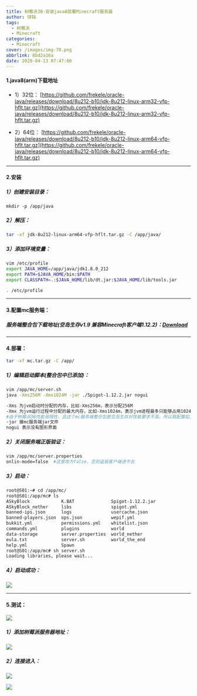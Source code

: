 ```yaml
---
title: 树莓派3B-安装java8部署Minecraft服务器
author: 饼铛
tags:
  - 树莓派
  - Minecraft
categories:
  - Minecraft
cover: /images/img-70.png
abbrlink: 8bd2a16a
date: 2020-04-13 07:47:00
---
```

#### 1.java8(arm)下载地址
 - 1）32位：
[https://github.com/frekele/oracle-java/releases/download/8u212-b10/jdk-8u212-linux-arm32-vfp-hflt.tar.gz](https://github.com/frekele/oracle-java/releases/download/8u212-b10/jdk-8u212-linux-arm32-vfp-hflt.tar.gz)

 - 2）64位：
[https://github.com/frekele/oracle-java/releases/download/8u212-b10/jdk-8u212-linux-arm64-vfp-hflt.tar.gz](https://github.com/frekele/oracle-java/releases/download/8u212-b10/jdk-8u212-linux-arm64-vfp-hflt.tar.gz)
---
#### 2.安装
##### 1）创建安装目录：
`mkdir -p /app/java`

##### 2）解压：
```bash
tar -xf jdk-8u212-linux-arm64-vfp-hflt.tar.gz -C /app/java/
```

##### 3）添加环境变量：
```bash
vim /etc/profile
export JAVA_HOME=/app/java/jdk1.8.0_212
export PATH=$JAVA_HOME/bin:$PATH
export CLASSPATH=.:$JAVA_HOME/lib/dt.jar:$JAVA_HOME/lib/tools.jar

. /etc/profile
```
---
#### 3.配置mc服务端：
##### 服务端整合包下载地址(空岛生存v1.9 兼容Minecraft客户端1.12.2)：[Download](https://pincheng.lanzous.com/ibbcc5g)

---
#### 4.部署：
```bash
tar -xf mc.tar.gz -C /app/
```

##### 1）编辑启动脚本(整合包中已添加)：
```bash
vim /app/mc/server.sh
java -Xms256M -Xmx1024M -jar ./Spigot-1.12.2.jar nogui

-Xms 为jvm启动时分配的内存，比如-Xms256m，表示分配256M
-Xmx 为jvm运行过程中分配的最大内存，比如-Xms1024m，表示jvm进程最多只能够占用1024M内存
#由于树莓派3B性能局限性，且这个mc服务端整合包是空岛生存对性能要求不高。所以我配置如上
-jar 接mc服务端jar文件
nogui 表示没有图形界面
```

##### 2）关闭服务端正版验证：
```bash
vim /app/mc/server.properties
onlin-mode=false  #这里改为false，否则盗版客户端进不去
```


##### 3）启动：
```bash
root@S01:~# cd /app/mc/
root@S01:/app/mc# ls
ASkyBlock            K.BAT              Spigot-1.12.2.jar
ASkyBlock_nether     libs               spigot.yml
banned-ips.json      logs               usercache.json
banned-players.json  ops.json           wepif.yml
bukkit.yml           permissions.yml    whitelist.json
commands.yml         plugins            world
data-storage         server.properties  world_nether
eula.txt             server.sh          world_the_end
help.yml             Spawn
root@S01:/app/mc# sh server.sh 
Loading libraries, please wait...
```

##### 4）启动成功：
![](/images/img-66.png)

---
#### 5.测试：
![ ](/images/img-67.png)

##### 1）添加树莓派服务器地址：
![ ](/images/img-68.png)

##### 2）连接进入：
![ ](/images/img-69.png)

![ ](/images/img-70.png)
